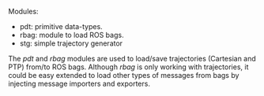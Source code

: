 Modules:
* pdt: primitive data-types.
* rbag: module to load ROS bags.
* stg: simple trajectory generator

The *pdt* and *rbag* modules are used to load/save trajectories (Cartesian and PTP) from/to ROS bags. 
Although *rbag* is only working with trajectories, it could be easy extended to load other types of messages from bags by injecting message importers and exporters.


